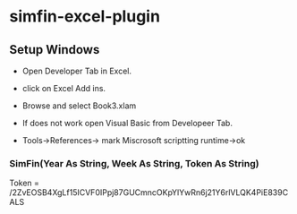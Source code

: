 # simfin-excel-plugin

## Setup Windows
* Open Developer Tab in Excel.
* click on Excel Add ins.
* Browse and select Book3.xlam

* If does not work open Visual Basic from Developeer Tab.
* Tools->References-> mark Miscrosoft scriptting runtime->ok

### SimFin(Year As String, Week As String, Token As String)
Token = /2ZvEOSB4XgLf15ICVF0IPpj87GUCmncOKpYlYwRn6j21Y6rlVLQK4PiE839CALS
